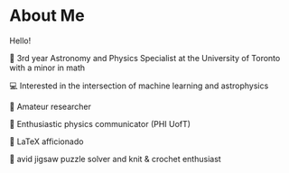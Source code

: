 # About Me
Hello!

:telescope: 3rd year Astronomy and Physics Specialist at the University of Toronto with a minor in math 

:computer: Interested in the intersection of machine learning and astrophysics 

:satellite: Amateur researcher 

:microphone: Enthusiastic physics communicator (PHI UofT) 

:paperclip: LaTeX afficionado 

:jigsaw: avid jigsaw puzzle solver and knit & crochet enthusiast
